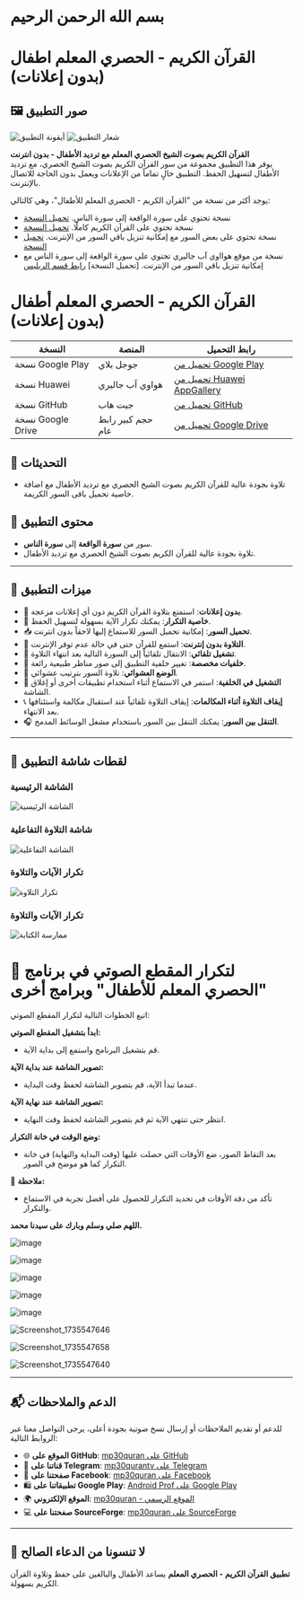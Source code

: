 # بسم الله الرحمن الرحيم

# **القرآن الكريم - الحصري المعلم اطفال (بدون إعلانات)**

## 🖼️ **صور التطبيق**

![أيقونة التطبيق](https://github.com/user-attachments/assets/39442723-f620-45c3-9f9d-bf5f037af0bd)
![شعار التطبيق](https://github.com/user-attachments/assets/6d35e435-acc6-4c9b-a016-727c964674d7)


**القرآن الكريم بصوت الشيخ الحصري المعلم مع ترديد الأطفال - بدون انترنت**  
يوفر هذا التطبيق مجموعة من سور القرآن الكريم بصوت الشيخ الحصري، مع ترديد الأطفال لتسهيل الحفظ. التطبيق خالٍ تماماً من الإعلانات ويعمل بدون الحاجة للاتصال بالإنترنت.


يوجد أكثر من نسخة من "القرآن الكريم - الحصري المعلم للأطفال"، وهي كالتالي:

- نسخة تحتوي على سورة الواقعة إلى سورة الناس. [تحميل النسخة](https://github.com/mp30quran/alhosari-teacher-kids-offline)
- نسخة تحتوي على القرآن الكريم كاملًا. [تحميل النسخة](https://github.com/mp30quran/hosry_molem_full)
- نسخة تحتوي على بعض السور مع إمكانية تنزيل باقي السور من الإنترنت. [تحميل النسخة](https://github.com/mp30quran/hsry_molem_app)
- نسخة من موقع هوااوي آب جاليري تحتوي على سورة الواقعة إلى سورة الناس مع إمكانية تنزيل باقي السور من الإنترنت. [تحميل النسخة] [رابط قسم الريليس](https://github.com/mp30quran/alhosari-teacher-kids-offline/releases)

# **القرآن الكريم - الحصري المعلم أطفال (بدون إعلانات)**

| النسخة               | المنصة                | رابط التحميل                                                                                         |
|-----------------------|-----------------------|------------------------------------------------------------------------------------------------------|
| نسخة Google Play      | جوجل بلاي            | [تحميل من Google Play](https://github.com/mp30quran/alhosari-teacher-kids-offline/releases/download/v1.10/alhosari-teacher-kids-offline_v1.10.apk) |
| نسخة Huawei           | هواوي آب جاليري      | [تحميل من Huawei AppGallery](https://github.com/mp30quran/alhosari-teacher-kids-offline/releases/download/v1-huawei/alhosari-teacher-kids-offline-v1_huwai.apk) |
| نسخة GitHub           | جيت هاب              | [تحميل من GitHub](https://github.com/mp30quran/hsry_molem_app/releases/download/v1.0/hsry_molem_app_v1.apk) |
| نسخة Google Drive     | حجم كبير رابط عام            | [تحميل من Google Drive](https://drive.google.com/file/d/1xId9z2leBSxaSCeeiEvUOw8_Y38LxG2A/view?usp=sharing) |




## 📖 **التحديثات**
- تلاوة بجودة عالية للقرآن الكريم بصوت الشيخ الحصري مع ترديد الأطفال مع اضافة خاصية تحميل باقى السور الكريمة.


## 📖 **محتوى التطبيق**

- سور من **سورة الواقعة** إلى **سورة الناس**.
- تلاوة بجودة عالية للقرآن الكريم بصوت الشيخ الحصري مع ترديد الأطفال.

---

## 🌟 **ميزات التطبيق**

- 🚫 **بدون إعلانات**: استمتع بتلاوة القرآن الكريم دون أي إعلانات مزعجة.
- 🔁 **خاصية التكرار**: يمكنك تكرار الآية بسهولة لتسهيل الحفظ.
- 📥 **تحميل السور**: إمكانية تحميل السور للاستماع إليها لاحقاً بدون انترنت.
- 📶 **التلاوة بدون إنترنت**: استمع للقرآن حتى في حالة عدم توفر الإنترنت.
- 🔄 **تشغيل تلقائي**: الانتقال تلقائياً إلى السورة التالية بعد انتهاء التلاوة.
- 🌄 **خلفيات مخصصة**: تغيير خلفية التطبيق إلى صور مناظر طبيعية رائعة.
- 🔀 **الوضع العشوائي**: تلاوة السور بترتيب عشوائي.
- 📱 **التشغيل في الخلفية**: استمر في الاستماع أثناء استخدام تطبيقات أخرى أو إغلاق الشاشة.
- 📞 **إيقاف التلاوة أثناء المكالمات**: إيقاف التلاوة تلقائياً عند استقبال مكالمة واستئنافها بعد الانتهاء.
- 🎧 **التنقل بين السور**: يمكنك التنقل بين السور باستخدام مشغل الوسائط المدمج.

---

## 📸 **لقطات شاشة التطبيق**

### الشاشة الرئيسية
![الشاشة الرئيسية](https://github.com/user-attachments/assets/4a5e0efa-ecbf-4586-a2d9-574075dc0521)

### شاشة التلاوة التفاعلية
![الشاشة التفاعلية](https://github.com/user-attachments/assets/930000d8-c7d0-4278-ac9a-715c80d4b76f)

### تكرار الآيات والتلاوة
![تكرار التلاوة](https://github.com/user-attachments/assets/1b73b82a-1b07-4749-95a9-d64bfe17c95f)

###  تكرار الآيات والتلاوة
![ممارسة الكتابة](https://github.com/user-attachments/assets/3dec47b1-743f-4a15-b744-370e860ac83a)


# 📖 لتكرار المقطع الصوتي في برنامج "الحصري المعلم للأطفال" وبرامج أخرى

اتبع الخطوات التالية لتكرار المقطع الصوتي:

**ابدأ بتشغيل المقطع الصوتي:**
- قم بتشغيل البرنامج واستمع إلى بداية الآية.

**تصوير الشاشة عند بداية الآية:**
- عندما تبدأ الآية، قم بتصوير الشاشة لحفظ وقت البداية.

**تصوير الشاشة عند نهاية الآية:**
- انتظر حتى تنتهي الآية ثم قم بتصوير الشاشة لحفظ وقت النهاية.

**وضع الوقت في خانة التكرار:**
- بعد التقاط الصور، ضع الأوقات التي حصلت عليها (وقت البداية والنهاية) في خانة التكرار كما هو موضح في الصور.

📌 **ملاحظة:**
- تأكد من دقة الأوقات في تحديد التكرار للحصول على أفضل تجربة في الاستماع والتكرار.

**اللهم صلي وسلم وبارك على سيدنا محمد.**


![image](https://github.com/user-attachments/assets/49c56076-0f0f-45c4-b532-541bc61667ca)

![image](https://github.com/user-attachments/assets/532d58b0-1d7c-414e-a1b0-04637cdae725)

![image](https://github.com/user-attachments/assets/b5ec4fcd-7503-4bdb-8021-6720c44408b1)

![image](https://github.com/user-attachments/assets/3fe5aee5-0a42-479e-b89e-2d3d7037361c)


![image](https://github.com/user-attachments/assets/c47ebdb3-7e74-4463-8654-a8880b1701c4)

![Screenshot_1735547646](https://github.com/user-attachments/assets/6eb84f7c-01d8-4804-b43e-bc86b211d65a)

![Screenshot_1735547658](https://github.com/user-attachments/assets/0d5c85b2-47c9-4caa-a7d1-eff0188a3ae2)

![Screenshot_1735547640](https://github.com/user-attachments/assets/67360c4d-52dd-4c87-bbd4-0b4608a1fe06)



---

## 📬 **الدعم والملاحظات**

للدعم أو تقديم الملاحظات أو إرسال نسخ صوتية بجودة أعلى، يرجى التواصل معنا عبر الروابط التالية:

- 🌐 **الموقع على GitHub**: [mp30quran على GitHub](https://github.com/mp30quran)
- 📱 **قناتنا على Telegram**: [mp30qurantv على Telegram](https://t.me/mp30qurantv)
- 📘 **صفحتنا على Facebook**: [mp30quran على Facebook](https://facebook.com/mp30quran)
- 🛍️ **تطبيقاتنا على Google Play**: [Android Prof على Google Play](https://play.google.com/store/apps/developer?id=Android+Prof)
- 🌍 **الموقع الإلكتروني**: [mp30quran - الموقع الرسمي](https://sites.google.com/view/mp30quran/home)
- 💻 **صفحتنا على SourceForge**: [mp30quran على SourceForge](https://mp30quran.sourceforge.io/)

---

## 🙏 **لا تنسونا من الدعاء الصالح**

**تطبيق القرآن الكريم - الحصري المعلم** يساعد الأطفال والبالغين على حفظ وتلاوة القرآن الكريم بسهولة. 
